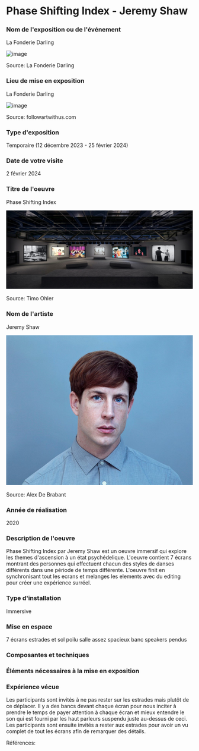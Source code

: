 # Phase Shifting Index - Jeremy Shaw

### Nom de l'exposition ou de l'événement
La Fonderie Darling

![image](https://github.com/TerryLTY/H24_V11_inspirations_LU/assets/143763387/0e841e5e-ac35-48a4-a63f-831842331262)

Source: La Fonderie Darling

### Lieu de mise en exposition
La Fonderie Darling

![image](https://github.com/TerryLTY/H24_V11_inspirations_LU/assets/143763387/2c1900c4-d78a-40f0-96be-07708603e41e)

Source: followartwithus.com

### Type d'exposition
Temporaire (12 décembre 2023 - 25 février 2024)

### Date de votre visite
2 février 2024

### Titre de l'oeuvre
Phase Shifting Index

![photo](media/exposition_phase_shifting_index.jpg)

Source: Timo Ohler

### Nom de l'artiste
Jeremy Shaw

![image](media/jeremy_shaw.jpg)

Source: Alex De Brabant

### Année de réalisation	
2020

### Description de l'oeuvre	
Phase Shifting Index par Jeremy Shaw est un oeuvre immersif qui explore les themes d'ascension à un état psychédelique. 
L'oeuvre contient 7 écrans montrant des personnes qui effectuent chacun des styles de danses différents dans une période de temps différente.
L'oeuvre finit en synchronisant tout les ecrans et melanges les elements avec du editing pour créer une expérience surréel.

### Type d'installation
Immersive

### Mise en espace	
7 écrans
estrades et sol poilu
salle assez spacieux
banc
speakers pendus

### Composantes et techniques	


### Éléments nécessaires à la mise en exposition	


### Expérience vécue	
Les participants sont invités à ne pas rester sur les estrades mais plutôt de ce déplacer. Il y a des bancs devant chaque écran pour nous inciter à prendre le temps de payer attention à chaque écran et mieux entendre le son qui est fourni par les haut parleurs suspendu juste au-dessus de ceci.
Les participants sont ensuite invités a rester aux estrades pour avoir un vu complet de tout les écrans afin de remarquer des détails. 

Références:

